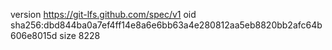 version https://git-lfs.github.com/spec/v1
oid sha256:dbd844ba0a7ef4ff14e8a6e6bb63a4e280812aa5eb8820bb2afc64b606e8015d
size 8228
